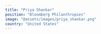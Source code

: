 ```yaml
---
title: "Priya Shankar"
position: "Bloomberg Philanthropies"
image: "@assets/images/priya_shankar.png"
country: "United States"
---
```

